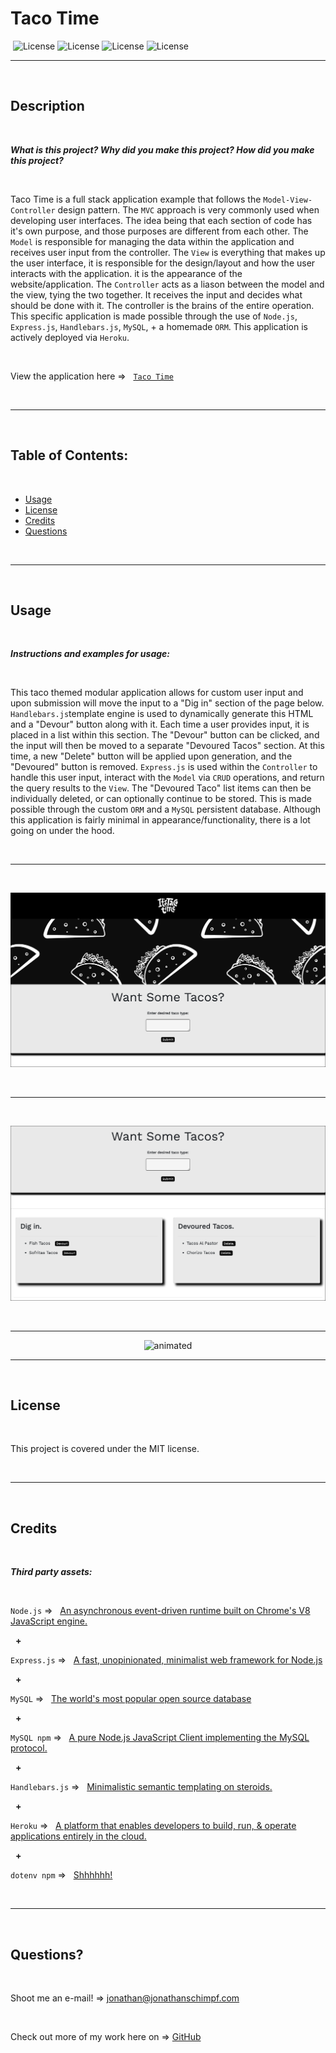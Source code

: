 # Taco Time
‏‏‎
‎‎![License](https://img.shields.io/static/v1?label=License&message=MIT&color=brightgreen) 
![License](https://img.shields.io/static/v1?label=Language&message=JavaScript&color=yellow) 
![License](https://img.shields.io/static/v1?label=Language&message=HTML5&color=orange) 
![License](https://img.shields.io/static/v1?label=Language&message=CSS3&color=blue) 
  

  ---
  
  <p>&nbsp;<p>
    

## Description 

<p>&nbsp;<p>

<strong><em>What is this project? Why did you make this project? How did you make this project?</strong></em>

<p>&nbsp;<p>

Taco Time is a full stack application example that follows the `Model-View-Controller` design pattern. The `MVC` approach is very commonly used when developing user interfaces. The idea being that each section of code has it's own purpose, and those purposes are different from each other. The `Model` is responsible for managing the data within the application and receives user input from the controller. The `View` is everything that makes up the user interface, it is responsible for the design/layout and how the user interacts with the application. it is the appearance of the website/application. The `Controller` acts as a liason between the model and the view, tying the two together. It receives the input and decides what should be done with it. The controller is the brains of the entire operation. This specific application is made possible through the use of `Node.js`, `Express.js`, `Handlebars.js`, `MySQL`, + a homemade `ORM`. This application is actively deployed via `Heroku`.
<p>&nbsp;<p>


View the application here =>‏‏‎ ‎‏‏‎ ‎‏‏‎ ‎‏‏[`Taco Time`](https://taco-time-handlebars.herokuapp.com/)


<p>&nbsp;<p>


---

<p>&nbsp;<p>


## Table of Contents: 

<p>&nbsp;<p>

* [Usage](#usage)
* [License](#license)
* [Credits](#credits)
* [Questions](#questions)

<p>&nbsp;<p>

---


<p>&nbsp;<p>


## Usage


<p>&nbsp;<p>


<strong><em>Instructions and examples for usage:</strong></em>

<p>&nbsp;<p>

This taco themed modular application allows for custom user input and upon submission will move the input to a "Dig in" section of the page below. `Handlebars.js`template engine is used to dynamically generate this HTML and a "Devour" button along with it. Each time a user provides input, it is placed in a list within this section. The "Devour" button can be clicked, and the input will then be moved to a separate "Devoured Tacos" section. At this time, a new "Delete" button will be applied upon generation, and the "Devoured" button is removed. `Express.js` is used within the `Controller` to handle this user input, interact with the `Model` via `CRUD` operations, and return the query results to the `View`. The "Devoured Taco" list items can then be individually deleted, or can optionally continue to be stored. This is made possible through the custom `ORM` and a `MySQL` persistent database. Although this application is fairly minimal in appearance/functionality, there is a lot going on under the hood.


<p>&nbsp;<p>



---

<p>&nbsp;<p>



[![IMAGE](public/assets/img/readme_screengrab.jpg)](https://taco-time-handlebars.herokuapp.com/) 


<p>&nbsp;<p>


---


<p>&nbsp;<p>


[![IMAGE](public/assets/img/readme_screengrab_2.jpg)](https://taco-time-handlebars.herokuapp.com/) 

<p>&nbsp;</p>



---


<p align= "center"><img src="public/assets/gif/TACO-TIME-WALKTHROUGH.gif" alt="animated" href="https://taco-time-handlebars.herokuapp.com/" /></p>




---



<p>&nbsp;<p>


## License


<p>&nbsp;<p>


This project is covered under the MIT license. 


<p>&nbsp;<p>


---


<p>&nbsp;<p>


## Credits


<p>&nbsp;<p>


<strong><em>Third party assets:</strong></em>


<p>&nbsp;<p>

`Node.js` =>‏‏‎ ‎ ‏‏‎ ‎[An asynchronous event-driven runtime built on Chrome's V8 JavaScript engine.](https://nodejs.org/en/)


<p>&nbsp;‏‏‎‏‏‎ ‎<strong>+</strong></p>


`Express.js` =>‏‏‎ ‎ ‏‏‎ ‎[A fast, unopinionated, minimalist web framework for Node.js](https://expressjs.com/)


<p>&nbsp;‏‏‎‏‏‎ ‎<strong>+</strong></p>



`MySQL` =>‏‏‎ ‎ ‏‏‎ ‎[The world's most popular open source database ](https://www.mysql.com/)


<p>&nbsp;‏‏‎‏‏‎ ‎<strong>+</strong></p>


`MySQL npm` =>‏‏‎ ‎ ‏‏‎ ‎[A pure Node.js JavaScript Client implementing the MySQL protocol.](https://www.npmjs.com/package/mysql)


<p>&nbsp;‏‏‎‏‏‎ ‎<strong>+</strong></p>


`Handlebars.js` =>‏‏‎ ‎ ‏‏‎ ‎[Minimalistic semantic templating on steroids.](https://handlebarsjs.com/)


<p>&nbsp;‏‏‎‏‏‎ ‎<strong>+</strong></p>



`Heroku` =>‏‏‎ ‎ ‏‏‎ ‎[A platform that enables developers to build, run, & operate applications entirely in the cloud.](https://www.heroku.com)


<p>&nbsp;‏‏‎‏‏‎ ‎<strong>+</strong></p>


`dotenv npm` =>‏‏‎ ‎ ‏‏‎ ‎[Shhhhhh!](https://www.npmjs.com/package/dotenv)


<p>&nbsp;<p>



---


<p>&nbsp;<p>



## Questions?


<p>&nbsp;<p>


Shoot me an e-mail! => jonathan@jonathanschimpf.com

<p>&nbsp;<p>


Check out more of my work here on =>
[GitHub](http://github.com/jonathanschimpf)

<p>&nbsp;<p>



